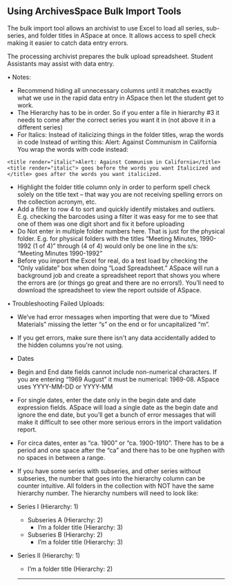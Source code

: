 ## Using ArchivesSpace Bulk Import Tools 

The bulk import tool allows an archivist to use Excel to load all series, sub-series, and folder titles in ASpace at once. It allows access to spell check making it easier to catch data entry errors.

The processing archivist prepares the bulk upload spreadsheet. Student Assistants may assist with data entry.

•	Notes:
- Recommend hiding all unnecessary columns until it matches exactly what we use in the rapid data entry in ASpace then let the student get to work.
-	The Hierarchy has to be in order. So if you enter a file in hierarchy #3 it needs to come after the correct series you want it in (not above it in a different series)
-	For Italics: Instead of italicizing things in the folder titles, wrap the words in code
Instead of writing this: Alert: Against Communism in California
You wrap the words with code instead:
```
<title render="italic">Alert: Against Communism in California</title>
<title render="italic"> goes before the words you want Italicized and </title> goes after the words you want italicized.
```
-	Highlight the folder title column only in order to perform spell check solely on the title text – that way you are not receiving spelling errors on the collection acronym, etc.
-	Add a filter to row 4 to sort and quickly identify mistakes and outliers. E.g. checking the barcodes using a filter it was easy for me to see that one of them was one digit short and fix it before uploading
-	Do Not enter in multiple folder numbers here. That is just for the physical folder. E.g. for physical folders with the titles “Meeting Minutes, 1990-1992 (1 of 4)” through (4 of 4) would only be one line in the s/s: “Meeting Minutes 1990-1992”
-	Before you import the Excel for real, do a test load by checking the “Only validate” box when doing “Load Spreadsheet.” ASpace will run a background job and create a spreadsheet report that shows you where the errors are (or things go great and there are no errors!). You’ll need to download the spreadsheet to view the report outside of ASpace.

•	Troubleshooting Failed Uploads:
-	We’ve had error messages when importing that were due to “Mixed Materials” missing the letter “s” on the end or for uncapitalized “m”.
-	If you get errors, make sure there isn't any data accidentally added to the hidden columns you're not using.
-	Dates
  - Begin and End date fields cannot include non-numerical characters. If you are entering “1969 August” it must be numerical: 1969-08. ASpace uses YYYY-MM-DD or YYYY-MM
  - For single dates, enter the date only in the begin date and date expression fields. ASpace will load a single date as the begin date and ignore the end date, but you’ll get a bunch of error messages that will make it difficult to see other more serious errors in the import validation report.
  - For circa dates, enter as “ca. 1900” or “ca. 1900-1910”. There has to be a period and one space after the “ca” and there has to be one hyphen with no spaces in between a range.
-	If you have some series with subseries, and other series without subseries, the number that goes into the hierarchy column can be counter intuitive. All folders in the collection with NOT have the same hierarchy number. The hierarchy numbers will need to look like:
  - Series I (Hierarchy: 1)
    - Subseries A (Hierarchy: 2)
      - I’m a folder title (Hierarchy: 3)
    - Subseries B (Hierarchy: 2)
      - I’m a folder title (Hierarchy: 3)
  - Series II (Hierarchy: 1)
    - I’m a folder title (Hierarchy: 2)
   
    ***
